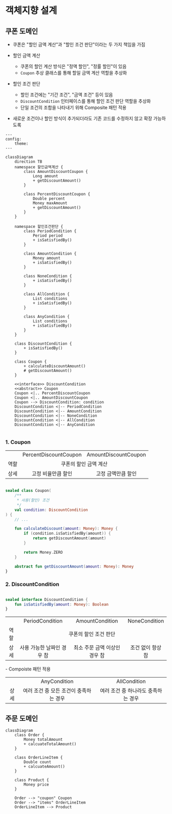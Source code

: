 # 객체지향 설계

## 쿠폰 도메인

- 쿠폰은 "할인 금액 계산"과 "할인 조건 판단"이라는 두 가지 책임을 가짐

- 할인 금액 계산
    - 쿠폰의 할인 계산 방식은 "정액 할인", "정률 할인"이 있음
    - `Coupon` 추상 클래스를 통해 할일 금액 계산 역할을 추상화
- 할인 조건 판단
    - 할인 조건에는 "기간 조건", "금액 조건" 등이 있음
    - `DiscountCondition` 인터페이스를 통해 할인 조건 판단 역할을 추상화
    - 단일 조건의 조합을 나타내기 위해 Composite 패턴 적용

- 새로운 조건이나 할인 방식이 추가되더라도 기존 코드를 수정하지 않고 확장 가능하도록

```mermaid
---
config:
    theme: 
---

classDiagram
    direction TB
    namespace 할인금액계산 {
        class AmountDiscountCoupon {
            Long amount
            + getDiscountAmount()
        }

        class PercentDiscountCoupon {
            Double percent
            Money maxAmount
            + getDiscountAmount()
        }
    }

    namespace 할인조건판단 {
        class PeriodCondition {
            Period period
            + isSatisfiedBy()
        }

        class AmountCondition {
            Money amount
            + isSatisfiedBy()
        }

        class NoneCondition {
            + isSatisfiedBy()
        }

        class AllCondition {
            List conditions
            + isSatisfiedBy()
        }

        class AnyCondition {
            List conditions
            + isSatisfiedBy()
        }
    }

    class DiscountCondition {
        + isSatisfiedBy()
    }

    class Coupon {
        + calculateDiscountAmount()
        # getDiscountAmount()
    }

    <<interface>> DiscountCondition
    <<abstract>> Coupon
    Coupon <|.. PercentDiscountCoupon
    Coupon <|.. AmountDiscountCoupon
    Coupon --> DiscountCondition: condition
    DiscountCondition <|-- PeriodCondition
    DiscountCondition <|-- AmountCondition
    DiscountCondition <|-- NoneCondition
    DiscountCondition <|-- AllCondition
    DiscountCondition <|-- AnyCondition


```

### 1. Coupon

<style>
  th{
    text-align: center;
  }
  td {
    text-align: center;
  }
</style>

<table>
  <tr>
    <td></td>
    <td>PercentDiscountCoupon</td>
    <td>AmountDiscountCoupon</td>
  </tr>
  <tr>
    <td rowspan>역할</td>
    <td colspan="2">쿠폰의 할인 금액 계산</td>
  </tr>
  <tr>
    <td>상세</td>
    <td>고정 비율만큼 할인</td>
    <td>고정 금액만큼 할인</td>
  </tr>
</table>

```kotlin

sealed class Coupon(
    /**
     * 사용(할인) 조건
     */
    val condition: DiscountCondition
) {
    // ...

    fun calculateDiscount(amount: Money): Money {
        if (condition.isSatisfiedBy(amount)) {
            return getDiscountAmount(amount)
        }

        return Money.ZERO
    }

    abstract fun getDiscountAmount(amount: Money): Money
}

```

### 2. DiscountCondition

```kotlin

sealed interface DiscountCondition {
    fun isSatisfiedBy(amount: Money): Boolean
}

```

<table>
  <tr>
    <td></td>
    <td>PeriodCondition</td>
    <td>AmountCondition</td>
    <td>NoneCondition</td>
  </tr>
  <tr>
    <td rowspan>역할</td>
    <td colspan="3">쿠폰의 할인 조건 판단</td>
  </tr>
  <tr>
    <td>상세</td>
    <td>사용 가능한 날짜인 경우 참</td>
    <td>최소 주문 금액 이상인 경우 참</td>
    <td>조건 없이 항상 참</td>
  </tr>
</table>
- Compoiste 패턴 적용 
<table>
  <tr>
    <td></td>
    <td>AnyCondition</td>
    <td>AllCondition</td>
  </tr>
  <tr>
    <td>상세</td>
    <td>여러 조건 중 모든 조건이 충족하는 경우</td>
    <td>여러 조건 중 하나라도 충족하는 경우 </td>
  </tr>
</table>

## 주문 도메인

```mermaid
classDiagram
    class Order {
        Money totalAmount
        + calcuateTotalAmount()
    }

    class OrderLineItem {
        Double count
        + calcuateAmount()
    }

    class Product {
        Money price
    }

    Order --> "coupon" Coupon
    Order --> "items" OrderLineItem
    OrderLineItem --> Product

```